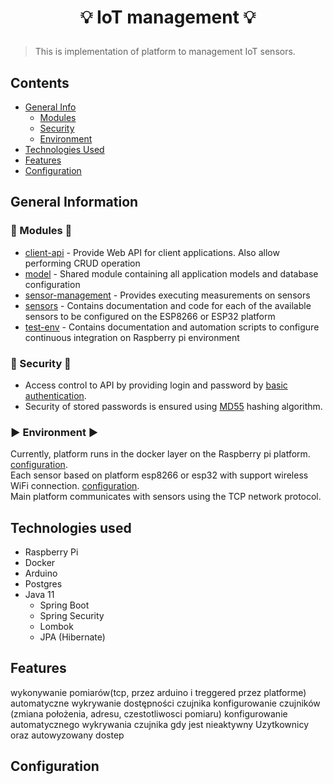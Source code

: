 # <p align="center"> 💡 IoT management 💡 </p>
> This is implementation of platform to management IoT sensors.

## Contents
* [General Info](#general-information)
  * [Modules](#general-information)
  * [Security](#general-information)
  * [Environment](#general-information)
* [Technologies Used](#technologies-used)
* [Features](#features)
* [Configuration](#Configuration)


## General Information
### 📁 Modules 📁
* [client-api](client-api) - Provide Web API for client applications. Also allow performing CRUD operation
* [model](model) - Shared module containing all application models and database configuration
* [sensor-management](sensor-management) - Provides executing measurements on sensors
* [sensors](sensors) - Contains documentation and code for each of the available sensors to be configured on the ESP8266 or ESP32 platform
* [test-env](test-env) - Contains documentation and automation scripts to configure continuous integration on Raspberry pi environment

### 🔐 Security 🔐
* Access control to API by providing login and password by [basic authentication](https://en.wikipedia.org/wiki/Basic_access_authentication).
* Security of stored passwords is ensured using [MD55](https://en.wikipedia.org/wiki/MD5) hashing algorithm.

### ▶️ Environment ▶️
Currently, platform runs in the docker layer on the Raspberry pi platform. [configuration](test-env).  
Each sensor based on platform esp8266 or esp32 with support wireless WiFi connection. [configuration](sensors).  
Main platform communicates with sensors using the TCP network protocol.


## Technologies used
* Raspberry Pi
* Docker
* Arduino
* Postgres
* Java 11
  * Spring Boot
  * Spring Security
  * Lombok
  * JPA (Hibernate)


## Features
wykonywanie pomiarów(tcp, przez arduino i treggered przez platforme)
automatyczne wykrywanie dostępności czujnika
konfigurowanie czujników (zmiana położenia, adresu, czestotliwosci pomiaru)
konfigurowanie automatycznego wykrywania czujnika gdy jest nieaktywny
Uzytkownicy oraz autowyzowany dostep

## Configuration

